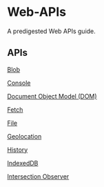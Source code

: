 # Web-APIs
A predigested Web APIs guide.

## APIs
<a href="./Blob/README.md" target="_self">Blob</a>

<a href="./Console/README.md" target="_self">Console</a>

<a href="./Document Object Model (DOM)/README.md" target="_self">Document Object Model (DOM)</a>

<a href="./Fetch/README.md" target="_self">Fetch</a>

<a href="./File/README.md" target="_self">File</a>

<a href="./Geolocation/README.md" target="_self">Geolocation</a>

<a href="./History/README.md" target="_self">History</a>

<a href="./IndexedDB/README.md" target="_self">IndexedDB</a>

<a href="./Intersection Observer/README.md" target="_self">Intersection Observer</a>

